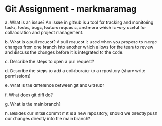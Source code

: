 # Git Assignment - markmaramag

a. What is an issue?
An issue in github is a tool for tracking and monitoring tasks, todos, bugs, feature requests, and more which is very useful for collaboration and project management.

b. What is a pull request?
A pull request is used when you propose to merge changes from one branch into another which allows for the team to review and discuss the changes before it is integrated to the code.

c. Describe the steps to open a pull request?

d. Describe the steps to add a collaborator to a repository (share write permissions)

e. What is the difference between git and GitHub?

f. What does git diff do?

g. What is the main branch?

h. Besides our initial commit if it is a new repository, should we directly push our changes directly into the main branch?